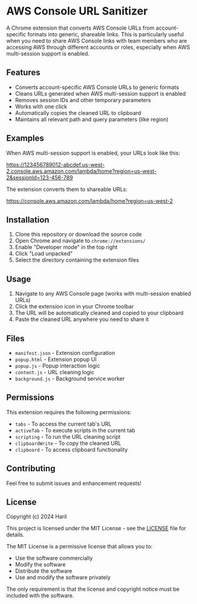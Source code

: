 # AWS Console URL Sanitizer

A Chrome extension that converts AWS Console URLs from account-specific formats into generic, shareable links. This is particularly useful when you need to share AWS Console links with team members who are accessing AWS through different accounts or roles, especially when AWS multi-session support is enabled.

## Features

- Converts account-specific AWS Console URLs to generic formats
- Cleans URLs generated when AWS multi-session support is enabled
- Removes session IDs and other temporary parameters
- Works with one click
- Automatically copies the cleaned URL to clipboard
- Maintains all relevant path and query parameters (like region)

## Examples

When AWS multi-session support is enabled, your URLs look like this:

https://123456789012-abcdef.us-west-2.console.aws.amazon.com/lambda/home?region=us-west-2&sessionId=123-456-789

The extension converts them to shareable URLs:

https://console.aws.amazon.com/lambda/home?region=us-west-2

## Installation

1. Clone this repository or download the source code
2. Open Chrome and navigate to `chrome://extensions/`
3. Enable "Developer mode" in the top right
4. Click "Load unpacked"
5. Select the directory containing the extension files

## Usage

1. Navigate to any AWS Console page (works with multi-session enabled URLs)
2. Click the extension icon in your Chrome toolbar
3. The URL will be automatically cleaned and copied to your clipboard
4. Paste the cleaned URL anywhere you need to share it

## Files

- `manifest.json` - Extension configuration
- `popup.html` - Extension popup UI
- `popup.js` - Popup interaction logic
- `content.js` - URL cleaning logic
- `background.js` - Background service worker

## Permissions

This extension requires the following permissions:
- `tabs` - To access the current tab's URL
- `activeTab` - To execute scripts in the current tab
- `scripting` - To run the URL cleaning script
- `clipboardWrite` - To copy the cleaned URL
- `clipboard` - To access clipboard functionality

## Contributing

Feel free to submit issues and enhancement requests!

## License

Copyright (c) 2024 Haril

This project is licensed under the MIT License - see the [LICENSE](LICENSE) file for details.

The MIT License is a permissive license that allows you to:
- Use the software commercially
- Modify the software
- Distribute the software
- Use and modify the software privately

The only requirement is that the license and copyright notice must be included with the software.
